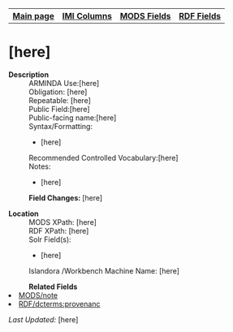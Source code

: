 <!DOCTYPE html>
<html>

<body>
<table style="width:100%">
  <tr>
    <th><a href="index.md">Main page</a></th>
	<th><a href="IMI.md">IMI Columns</a></th>
    <th><a href="MODS.md">MODS Fields</a></th>
    <th><a href="RDF.md">RDF Fields</a></th>
  </tr>
</table>

<h1>[here]</h1>
<dl>
  <dt><b>Description</b></dt>
  <dd>ARMINDA Use:[here]</dd>
  <dd>Obligation: [here]</dd>
  <dd>Repeatable: [here]</dd>
  <dd>Public Field:[here]</dd>
  <dd>Public-facing name:[here]</dd>
  <dd>Syntax/Formatting:
	<ul>
		<li>[here]</li>
	</ul>
  </dd>
  <dd>Recommended Controlled Vocabulary:[here]</dd>
  <dd>Notes: 
	<ul>
		<li>[here]</li>
		</ul>
	</dd>
  <dd><b>Field Changes: </b>[here]</dd>
</dl>
<dl>
<dl>
    <dt><b>Location</b></dt>
		<dd>MODS XPath:   [here]</dd>
		<dd>RDF XPath: [here]</dd>
		<dd>Solr Field(s): 
			<ul>
				<li>[here]</li>
			</ul>
		</dd>
	<dd> Islandora /Workbench Machine Name: [here]</dd>
</dl>
<dl>
	<dd><b>Related Fields</b></dd>
		<li><a href="mods.note.md">MODS/note</a></li>
		<li><a href="rdf.dcterms.provenance.md">RDF/dcterms:provenanc</a></li>
</dl>
<p><i>Last Updated: </i>[here]</p>
</body>
</html>